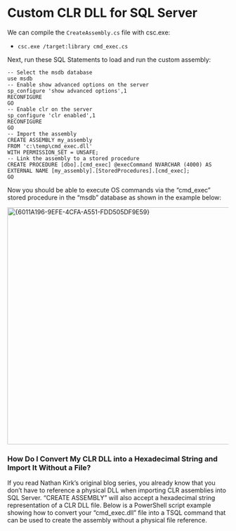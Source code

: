 # Custom CLR DLL for SQL Server

We can compile the `CreateAssembly.cs` file with csc.exe:
- `csc.exe /target:library cmd_exec.cs`

Next, run these SQL Statements to load and run the custom assembly:

```
-- Select the msdb database
use msdb
-- Enable show advanced options on the server
sp_configure 'show advanced options',1
RECONFIGURE
GO
-- Enable clr on the server
sp_configure 'clr enabled',1
RECONFIGURE
GO
-- Import the assembly
CREATE ASSEMBLY my_assembly
FROM 'c:\temp\cmd_exec.dll'
WITH PERMISSION_SET = UNSAFE;
-- Link the assembly to a stored procedure
CREATE PROCEDURE [dbo].[cmd_exec] @execCommand NVARCHAR (4000) AS EXTERNAL NAME [my_assembly].[StoredProcedures].[cmd_exec];
GO
```

Now you should be able to execute OS commands via the “cmd_exec” stored procedure in the “msdb” database as shown in the example below:

<img width="540" alt="{6011A196-9EFE-4CFA-A551-FDD505DF9E59}" src="https://github.com/user-attachments/assets/be2976cc-7965-4279-a55d-c4d552e86d26" />

### How Do I Convert My CLR DLL into a Hexadecimal String and Import It Without a File?

If you read Nathan Kirk’s original blog series, you already know that you don’t have to reference a physical DLL when importing CLR assemblies into SQL Server. “CREATE ASSEMBLY” will also accept a hexadecimal string representation of a CLR DLL file. Below is a PowerShell script example showing how to convert your “cmd_exec.dll” file into a TSQL command that can be used to create the assembly without a physical file reference.

